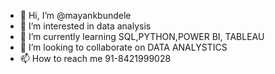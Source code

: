 - 👋 Hi, I’m @mayankbundele
- 👀 I’m interested in data analysis
- 🌱 I’m currently learning SQL,PYTHON,POWER BI, TABLEAU
- 💞️ I’m looking to collaborate on DATA ANALYSTICS
- 📫 How to reach me 91-8421999028

<!---
mayankbundele/mayankbundele is a ✨ special ✨ repository because its `README.md` (this file) appears on your GitHub profile.
You can click the Preview link to take a look at your changes.
--->
